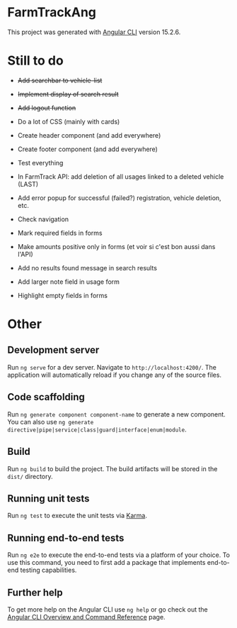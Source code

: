 # FarmTrackAng

This project was generated with [Angular CLI](https://github.com/angular/angular-cli) version 15.2.6.

# Still to do

- ~~Add searchbar to vehicle-list~~
- ~~Implement display of search result~~
- ~~Add logout function~~
- Do a lot of CSS (mainly with cards)
- Create header component (and add everywhere)
- Create footer component (and add everywhere)
- Test everything

- In FarmTrack API: add deletion of all usages linked to a deleted vehicle (LAST)
- Add error popup for successful (failed?) registration, vehicle deletion, etc.
- Check navigation
- Mark required fields in forms
- Make amounts positive only in forms (et voir si c'est bon aussi dans l'API)
- Add no results found message in search results
- Add larger note field in usage form
- Highlight empty fields in forms

# Other

## Development server

Run `ng serve` for a dev server. Navigate to `http://localhost:4200/`. The application will automatically reload if you change any of the source files.

## Code scaffolding

Run `ng generate component component-name` to generate a new component. You can also use `ng generate directive|pipe|service|class|guard|interface|enum|module`.

## Build

Run `ng build` to build the project. The build artifacts will be stored in the `dist/` directory.

## Running unit tests

Run `ng test` to execute the unit tests via [Karma](https://karma-runner.github.io).

## Running end-to-end tests

Run `ng e2e` to execute the end-to-end tests via a platform of your choice. To use this command, you need to first add a package that implements end-to-end testing capabilities.

## Further help

To get more help on the Angular CLI use `ng help` or go check out the [Angular CLI Overview and Command Reference](https://angular.io/cli) page.
